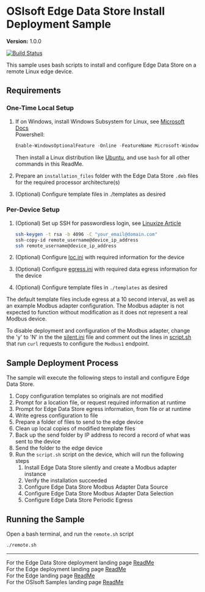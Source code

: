 # OSIsoft Edge Data Store Install Deployment Sample

**Version:** 1.0.0

[![Build Status](https://dev.azure.com/osieng/engineering/_apis/build/status/product-readiness/OCS/CSVtoOCS_DotNet?branchName=master)](https://dev.azure.com/osieng/engineering/_build/latest?definitionId=1393&branchName=master)

This sample uses bash scripts to install and configure Edge Data Store on a remote Linux edge device.

## Requirements

### One-Time Local Setup

1. If on Windows, install Windows Subsystem for Linux, see [Microsoft Docs](https://docs.microsoft.com/en-us/windows/wsl/install-win10)  
   Powershell:

   ```powershell
   Enable-WindowsOptionalFeature -Online -FeatureName Microsoft-Windows-Subsystem-Linux
   ```

   Then install a Linux distribution like [Ubuntu](https://www.microsoft.com/store/apps/9N9TNGVNDL3Q), and use `bash` for all other commands in this ReadMe.

1. Prepare an `installation_files` folder with the Edge Data Store `.deb` files for the required processor architecture(s)
1. (Optional) Configure template files in ./templates as desired

### Per-Device Setup

1. (Optional) Set up SSH for passwordless login, see [Linuxize Article](https://linuxize.com/post/how-to-setup-passwordless-ssh-login/)

   ```bash
   ssh-keygen -t rsa -b 4096 -C "your_email@domain.com"
   ssh-copy-id remote_username@device_ip_address
   ssh remote_username@device_ip_address
   ```

1. (Optional) Configure [loc.ini](loc.ini) with required information for the device
1. (Optional) Configure [egress.ini](egress.ini) with required data egress information for the device
1. (Optional) Configure template files in `./templates` as desired

The default template files include egress at a 10 second interval, as well as an example Modbus adapter configuration. The Modbus adapter is not expected to function without modification as it does not represent a real Modbus device.

To disable deployment and configuration of the Modbus adapter, change the 'y' to 'N' in the the [silent.ini](./templates/silent.ini) file and comment out the lines in [script.sh](./templates/script.sh) that run `curl` requests to configure the `Modbus1` endpoint.

## Sample Deployment Process

The sample will execute the following steps to install and configure Edge Data Store.

1. Copy configuration templates so originals are not modified
1. Prompt for a location file, or request required information at runtime
1. Prompt for Edge Data Store egress information, from file or at runtime
1. Write egress configuration to file
1. Prepare a folder of files to send to the edge device
1. Clean up local copies of modified template files
1. Back up the send folder by IP address to record a record of what was sent to the device
1. Send the folder to the edge device
1. Run the `script.sh` script on the device, which will run the following steps
   1. Install Edge Data Store silently and create a Modbus adapter instance
   1. Verify the installation succeeded
   1. Configure Edge Data Store Modbus Adapter Data Source
   1. Configure Edge Data Store Modbus Adapter Data Selection
   1. Configure Edge Data Store Periodic Egress

## Running the Sample

Open a bash terminal, and run the `remote.sh` script

```bash
./remote.sh
```

---

For the Edge Data Store deployment landing page [ReadMe](../)  
For the Edge deployment landing page [ReadMe](../../)  
For the Edge landing page [ReadMe](../../../)  
For the OSIsoft Samples landing page [ReadMe](https://github.com/osisoft/OSI-Samples)
